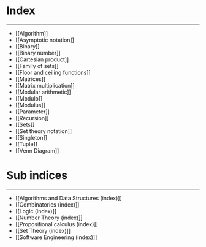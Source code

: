 # Index
---
- [[Algorithm]]
- [[Asymptotic notation]]
- [[Binary]]
- [[Binary number]]
- [[Cartesian product]]
- [[Family of sets]]
- [[Floor and ceiling functions]]
- [[Matrices]]
- [[Matrix multiplication]]
- [[Modular arithmetic]]
- [[Modulo]]
- [[Modulus]]
- [[Parameter]]
- [[Recursion]]
- [[Sets]]
- [[Set theory notation]]
- [[Singleton]]
- [[Tuple]]
- [[Venn Diagram]]

# Sub indices
---
- [[Algorithms and Data Structures (index)]]
- [[Combinatorics (index)]]
- [[Logic (index)]]
- [[Number Theory (index)]]
- [[Propositional calculus (index)]]
- [[Set Theory (index)]]
- [[Software Engineering (index)]]